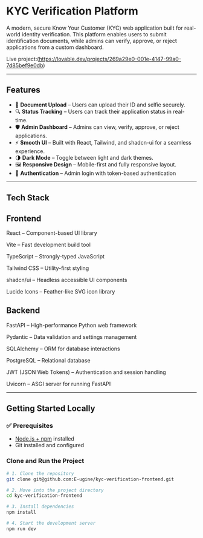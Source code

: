 # KYC Verification Platform

A modern, secure Know Your Customer (KYC) web application built for real-world identity verification. This platform enables users to submit identification documents, while admins can verify, approve, or reject applications from a custom dashboard.

Live project:(https://lovable.dev/projects/269a29e0-001e-4147-99a0-7d85bef9e0db)

---

## Features

- 📄 **Document Upload** – Users can upload their ID and selfie securely.
- 🔍 **Status Tracking** – Users can track their application status in real-time.
- 🛡️ **Admin Dashboard** – Admins can view, verify, approve, or reject applications.
- ⚡ **Smooth UI** – Built with React, Tailwind, and shadcn-ui for a seamless experience.
- 🌗 **Dark Mode** – Toggle between light and dark themes.
- 🖼️ **Responsive Design** – Mobile-first and fully responsive layout.
- 🔐 **Authentication** – Admin login with token-based authentication

---

## Tech Stack
## Frontend
React – Component-based UI library

Vite – Fast development build tool

TypeScript – Strongly-typed JavaScript

Tailwind CSS – Utility-first styling

shadcn/ui – Headless accessible UI components

Lucide Icons – Feather-like SVG icon library

## Backend
FastAPI – High-performance Python web framework

Pydantic – Data validation and settings management

SQLAlchemy – ORM for database interactions

PostgreSQL – Relational database

JWT (JSON Web Tokens) – Authentication and session handling

Uvicorn – ASGI server for running FastAPI

---

## Getting Started Locally

### ✅ Prerequisites

- [Node.js + npm](https://github.com/nvm-sh/nvm#installing-and-updating) installed
- Git installed and configured

### Clone and Run the Project

```bash
# 1. Clone the repository
git clone git@github.com:E-ugine/kyc-verification-frontend.git

# 2. Move into the project directory
cd kyc-verification-frontend

# 3. Install dependencies
npm install

# 4. Start the development server
npm run dev


